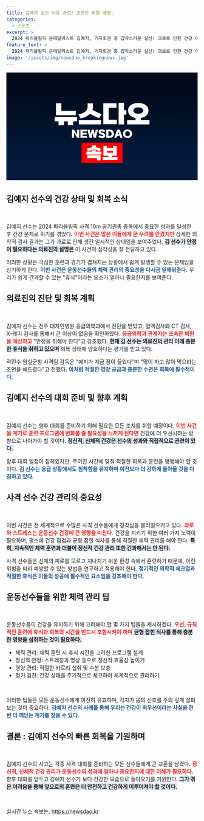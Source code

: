 ```yaml
---
title: 김예지 실신 이유 과로! 조만간 퇴원 예정.
categories:
  - 스포츠
excerpt: >
  2024 파리올림픽 은메달리스트 김예지, 기자회견 중 갑작스러운 실신! 과로로 인한 건강 이상으로 응급 이송된 그녀의 상태는 괜찮다고 밝혀졌다. 팬들은 그녀의 빠른 회복을 기원하고 있다.
feature_text: >
  2024 파리올림픽 은메달리스트 김예지, 기자회견 중 갑작스러운 실신! 과로로 인한 건강 이상으로 응급 이송된 그녀의 상태는 괜찮다고 밝혀졌다. 팬들은 그녀의 빠른 회복을 기원하고 있다.
image: '/assets/img/newsdao_breakingnews.jpg'
---
```


<p><img src="/assets/img/newsdao_breakingnews.jpg" alt="ontimetimes 속보" /></p>

<h2 data-ke-size="size26">김예지 선수의 건강 상태 및 회복 소식</h2>

<p data-ke-size="size16">&nbsp;</p>

<p>김예지 선수는 2024 파리올림픽 사격 10m 공기권총 종목에서 중요한 성과를 달성한 후 건강 문제로 위기를 겪었다. <b><span style="color: #ee2323;">이번 사건은 많은 이들에게 큰 우려를 안겼지만</span></b> 상세한 의학적 검사 결과는 그가 과로로 인해 생긴 일시적인 상태임을 보여주었다. <b><span style="background-color: #21538527;">김 선수가 안정이 필요하다는 의료진의 설명은</span></b> 이 사건의 심각성을 잘 전달하고 있다. </p>

<p>이러한 상황은 극심한 훈련과 경기가 겹쳐지는 상황에서 쉽게 발생할 수 있는 문제임을 상기하게 한다. <b><span style="color: #1a5490;">이번 사건은 운동선수들의 체력 관리의 중요성을 다시금 일깨워준다.</span></b> 우리가 쉽게 간과할 수 있는 "휴식"이라는 요소가 얼마나 필요한지를 보여준다. </p>

<h2 data-ke-size="size26">의료진의 진단 및 회복 계획</h2>

<p data-ke-size="size16">&nbsp;</p>

<p>김예지 선수는 전주 대자인병원 응급의학과에서 진단을 받았고, 혈액검사와 CT 검사, X-레이 검사를 통해서 큰 이상이 없음을 확인하였다. <b><span style="color: #ee2323;">응급의학과 관계자는 조속한 퇴원을 예상하고</span></b> "안정을 취해야 한다"고 강조했다. <b><span style="background-color: #21538527;">현재 김 선수는 의료진의 관리 아래 충분한 휴식을 취하고 있으며</span></b> 회복 상태에 양호하다는 평가를 받고 있다. </p>

<p>곽민수 임실군청 사격팀 감독은 "예지가 지금 잠이 들었다"며 "많이 자고 많이 먹으라는 조언을 해드렸다"고 전했다. <b><span style="color: #1a5490;">이처럼 적절한 영양 공급과 충분한 수면은 회복에 필수적이다.</span></b> </p>

<h2 data-ke-size="size26">김예지 선수의 대회 준비 및 향후 계획</h2>

<p data-ke-size="size16">&nbsp;</p>

<p>김예지 선수는 향후 대회를 준비하기 위해 필요한 모든 조치를 취할 예정이다. <b><span style="color: #ee2323;">이번 사건을 계기로 훈련 프로그램에 변화를 줄 필요성을 느끼게 된다면</span></b> 건강에 더 우선시하는 방향으로 나아가야 할 것이다. <b><span style="background-color: #21538527;">정신적, 신체적 건강은 선수의 성과와 직접적으로 관련이 있다.</span></b></p>

<p>향후 대회 일정이 잡혀있지만, 주어진 시간에 맞춰 적절한 회복과 훈련을 병행해야 할 것이다. <b><span style="color: #1a5490;">김 선수는 응급 상황에서도 침착함을 유지하며 이전보다 더 강하게 돌아올 것을 다짐하고 있다.</span></b> </p>

<h2 data-ke-size="size26">사격 선수 건강 관리의 중요성</h2>

<p data-ke-size="size16">&nbsp;</p>

<p>이번 사건은 전 세계적으로 수많은 사격 선수들에게 경각심을 불러일으키고 있다. <b><span style="color: #ee2323;">과로와 스트레스는 운동선수 건강에 큰 영향을 미친다.</span></b> 건강을 지키기 위한 여러 가지 노력이 필요하며, 평소에 건강 점검과 균형 잡힌 식사를 통해 적절한 체력 관리를 해야 한다. <b><span style="background-color: #21538527;">특히, 지속적인 체력 훈련과 더불어 정신적 건강 관리 또한 간과해서는 안 된다.</span></b></p>

<p>사격 선수들은 신체의 피로를 모르고 지나치기 쉬운 환경 속에서 훈련하기 때문에, 이런 위험을 미리 예방할 수 있는 방법을 연구하고 적용해야 한다. <b><span style="color: #1a5490;">정기적인 의학적 체크업과 적절한 휴식은 이들의 성공에 필수적인 요소임을 강조해야 한다.</span></b> </p>

<h2 data-ke-size="size26">운동선수들을 위한 체력 관리 팁</h2>

<p data-ke-size="size16">&nbsp;</p>

<p>운동선수들이 건강을 유지하기 위해 고려해야 할 몇 가지 팁들을 제시하겠다. <b><span style="color: #ee2323;">우선, 규칙적인 훈련에 휴식과 회복의 시간을 반드시 포함시켜야 하며</span></b> <b><span style="background-color: #21538527;">균형 잡힌 식사를 통해 충분한 영양을 섭취하는 것이 필요하다.</span></b> </p>

<ul>
  <li>체력 관리: 체력 훈련 시 휴식 시간을 고려한 프로그램 설계</li>
  <li>정신적 안정: 스트레칭과 명상 등으로 정신적 효율성 높이기</li>
  <li>영양 관리: 적절한 카로리 섭취 및 수분 보충</li>
  <li>정기 검진: 건강 상태를 주기적으로 체크하여 체계적으로 관리하기</li>
</ul>

<p data-ke-size="size16">&nbsp;</p>

<p>이러한 팁들은 모든 운동선수에게 여전히 유효하며, 각자가 몸의 신호를 주의 깊게 살펴보는 것이 중요하다. <b><span style="color: #1a5490;">김예지 선수의 사례를 통해 우리는 건강이 최우선이라는 사실을 한번 더 깨닫는 계기를 찾을 수 있다.</span></b> </p>

<h2 data-ke-size="size26">결론 : 김예지 선수의 빠른 회복을 기원하며</h2>

<p data-ke-size="size16">&nbsp;</p>

<p>김예지 선수의 사고는 각종 사격 대회를 준비하는 모든 선수들에게 큰 교훈을 남겼다. <b><span style="color: #ee2323;">정신적, 신체적 건강 관리가 운동선수의 성과에 얼마나 중요한지에 대한 이해가 필요하다.</span></b> 향후 대회를 앞두고 김예지 선수가 보다 건강한 모습으로 돌아오기를 기원한다. <b><span style="background-color: #21538527;">그가 겪은 어려움을 통해 앞으로의 훈련은 더 안전하고 건강하게 이루어져야 할 것이다.</span></b></p>

<p data-ke-size="size16">&nbsp;</p>
실시간 뉴스 속보는, <a href="https://newsdao.kr" rel="dofollow">https://newsdao.kr</a>


